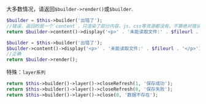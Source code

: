 
大多数情况，请返回`$builder->render()`或`$builder`.
```php
$builder = $this->builder('出错了');
//错误，返回的是一个`content`，只渲染了部分内容，js、css等资源都没有。不算绝对错误，但可能与想象不符。
return $builder->content()->display('<p>' . '未能读取文件:' . $fileurl . '</p>');
```

```php
$builder = $this->builder('出错了');
$builder->content()->display('<p>' . '未能读取文件:' . $fileurl . '</p>');
//正确
return $builder->render();
```

特殊：`layer系列`

```php
return $this->builder()->layer()->closeRefresh(1, '保存成功');
return $this->builder()->layer()->closeRefresh(0, '保存失败');
return $this->builder()->layer()->close(0, '数据不存在');
```
